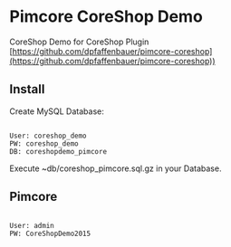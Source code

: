 # Pimcore CoreShop Demo
CoreShop Demo for CoreShop Plugin [https://github.com/dpfaffenbauer/pimcore-coreshop](https://github.com/dpfaffenbauer/pimcore-coreshop))

## Install
Create MySQL Database:

```

User: coreshop_demo
PW: coreshop_demo
DB: coreshopdemo_pimcore

```

Execute ~db/coreshop_pimcore.sql.gz in your Database.

## Pimcore

```

User: admin
PW: CoreShopDemo2015

```

